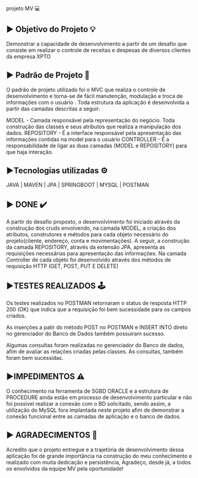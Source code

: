 projeto MV 💻

## ▶️ Objetivo do Projeto 💡

Demonstrar a capacidade de desenvolvimento a partir de um desafio que consiste em realizar o controle de receitas e despesas de diversos clientes da empresa XPTO

## ▶️ Padrão de Projeto 📜

O padrão de projeto utilizado foi o MVC que realiza o controle de desenvolvimento e torna-se de fácil manutenção, modulação e troca de informações com o usuário .
 Toda estrutura da aplicação é desenvolvida a partir das camadas descritas a seguir:

MODEL - Camada responsável pela representação do negócio. Toda construção das classes e seus atributos que realiza a manipulação dos dados.
REPOSITORY - É a interface responsável pela apresentação das informações contidas na model para o usuário
CONTROLLER - É a responsabilidade de ligar as duas camadas (MODEL e REPOSITORY) para que haja interação. 

## ▶️Tecnologias utilizadas ⚙️

JAVA | MAVEN | JPA | SPRINGBOOT | MYSQL | POSTMAN

## ▶️ DONE ✔️

A partir do desafio proposto, o desenvolvimento foi iniciado através da construção dos cruds envolvendo, na camada MODEL, a criação
dos atributos, construtores e métodos para cada objeto necessário do projeto(cliente, endereço, conta e movimentações).
 A seguir, a construção da camada REPOSITORY, através da extensão JPA, apresenta as requisições necessárias para apresentação das 
 informações.
 Na camada Controller de cada objeto foi desenvolvido através dos métodos de requisição HTTP (GET, POST, PUT E DELETE) 

 ## ▶️TESTES REALIZADOS 🕹️

 Os testes realizados no POSTMAN retornaram o status de resposta HTTP 200 (OK) que indica que a requisição foi bem sucessidade para 
 os campos criados. 
 
 As inserções a patir do método POST no POSTMAN e INSERT INTO direto no gerenciador do Banco de Dados também possuiram sucesso. 
 
 Algumas consultas foram realizadas no gerenciador do Banco de dados, afim de avaliar as relações criadas pelas classes. As consultas,
 também foram bem sucessidas. 

 ## ▶️IMPEDIMENTOS ⚠️

 O conhecimento na ferramenta de SGBD ORACLE e a estrutura de PROCEDURE ainda estão em  processo de desenvolvimento particular e não foi 
 possível realizar a conexão com o BD solicitado, sendo assim, a utilização do MySQL fora implantada neste projeto afim de demonstrar
  a conexão funcional entre as camadas de aplicação e o banco de dados. 

 ## ▶️ AGRADECIMENTOS 🚀

 Acredito que o projeto entregue e a trajetória de desenvolvimento dessa aplicação foi de grande importância na construção do meu conhecimento e realizado com muita dedicação e persistência, 
 Agradeço, desde já, a todos os envolvidos da equipe MV pela oportunidade! 
